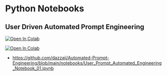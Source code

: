 # Python Notebooks

## User Driven Automated Prompt Engineering

[![Open In Colab]([https://colab.research.google.com/assets/colab-badge.svg)](https://colab.research.google.com/drive/1b2dRwlqJ4nJOUnuEgRkLLFO8zlr3i9kq?usp=sharing)

[![Open In Colab](https://colab.research.google.com/assets/colab-badge.svg)](https://colab.research.google.com/github/mshumer/gpt-prompt-engineer/blob/main/gpt_prompt_engineer.ipynb)

* https://github.com/dazzaji/Automated-Prompt-Engineering/blob/main/notebooks/User_Prompt_Automated_Engineering_Notebook_01.ipynb
